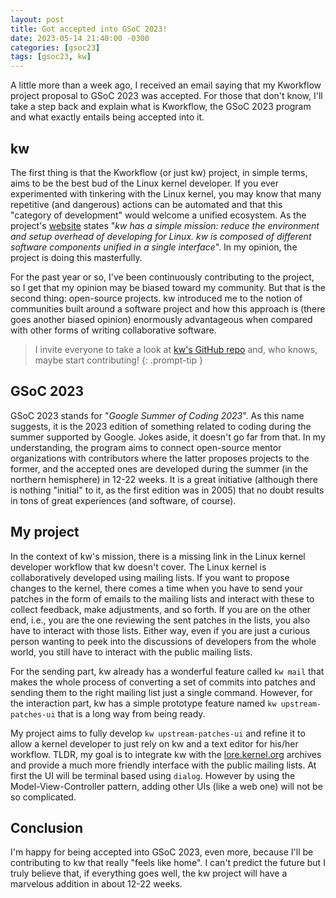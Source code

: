 ```yaml
---
layout: post
title: Got accepted into GSoC 2023!
date: 2023-05-14 21:40:00 -0300
categories: [gsoc23]
tags: [gsoc23, kw]
---
```


A little more than a week ago, I received an email saying that my Kworkflow project proposal to GSoC 2023
was accepted. For those that don't know, I'll take a step back and explain what is Kworkflow, the
GSoC 2023 program and what exactly entails being accepted into it.

## kw

The first thing is that the Kworkflow (or just kw) project, in simple terms, aims to be the best bud of the Linux kernel
developer. If you ever experimented with tinkering with the Linux kernel, you may know that many repetitive
(and dangerous) actions can be automated and that this "category of development" would welcome a unified ecosystem.
As the project's [website](https://kworkflow.org) states "_kw has a simple mission: reduce the environment and setup overhead of developing for Linux. kw is composed of different software components unified in a single interface_". In my opinion, the project is doing this
masterfully. 

For the past year or so, I've been continuously contributing to the project, so I get that my opinion
may be biased toward my community. But that is the second thing: open-source projects. kw introduced me to the notion of
communities built around a software project and how this approach is (there goes another biased opinion)
enormously advantageous when compared with other forms of writing collaborative software.

> I invite everyone to take a look at [kw's GitHub repo](https://github.com/kworkflow/kworkflow) and, who knows, maybe start contributing!
{: .prompt-tip }

## GSoC 2023

GSoC 2023 stands for "_Google Summer of Coding 2023_". As this name suggests, it is the 2023 edition of
something related to coding during the summer supported by Google. Jokes aside, it doesn't go far from that.
In my understanding, the program aims to connect open-source mentor organizations with contributors
where the latter proposes projects to the former, and the accepted ones are developed during the summer
(in the northern hemisphere) in 12-22 weeks. It is a great initiative (although there is nothing "initial" to it,
as the first edition was in 2005) that no doubt results in tons of great experiences (and software, of course).

## My project

In the context of kw's mission, there is a missing link in the Linux kernel developer workflow that kw
doesn't cover. The Linux kernel is collaboratively developed using mailing lists. If you want to
propose changes to the kernel, there comes a time when you have to send your patches in the form of emails to
the mailing lists and interact with these to collect feedback, make adjustments, and so forth. If you are on
the other end, i.e., you are the one reviewing the sent patches in the lists, you also have to interact
with those lists. Either way, even if you are just a curious person wanting to peek into the discussions
of developers from the whole world, you still have to interact with the public mailing lists.

For the sending part, kw already has a wonderful feature called `kw mail` that makes the whole process
of converting a set of commits into patches and sending them to the right mailing list just a single
command. However, for the interaction part, kw has a simple prototype feature named `kw upstream-patches-ui`
that is a long way from being ready.

My project aims to fully develop `kw upstream-patches-ui` and refine it to allow a kernel
developer to just rely on kw and a text editor for his/her workflow. TLDR, my goal is to integrate kw with
the [lore.kernel.org](https://lore.kernel.org) archives and provide a much more friendly interface with
the public mailing lists. At first the UI will be terminal based using `dialog`. However by using the
Model-View-Controller pattern, adding other UIs (like a web one) will not be so complicated.

## Conclusion

I'm happy for being accepted into GSoC 2023, even more, because I'll be contributing to kw
that really "feels like home". I can't predict the future but I truly believe that, if everything
goes well, the kw project will have a marvelous addition in about 12-22 weeks.
